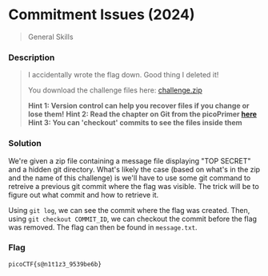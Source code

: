 # Commitment Issues (2024)
> General Skills

### Description
> I accidentally wrote the flag down. Good thing I deleted it!
> 
> You download the challenge files here:
> [challenge.zip](challenge.zip)
>
> **Hint 1: Version control can help you recover files if you change or lose them!**
> **Hint 2: Read the chapter on Git from the picoPrimer [here](https://primer.picoctf.org/#_git_version_control)**
> **Hint 3: You can 'checkout' commits to see the files inside them**

### Solution
We're given a zip file containing a message file displaying "TOP SECRET" and a hidden git directory. What's likely the case (based on what's in the zip and the name of this challenge) is we'll have to use some git command to retreive a previous git commit where the flag was visible. The trick will be to figure out what commit and how to retrieve it.

Using `git log`, we can see the commit where the flag was created. Then, using `git checkout COMMIT_ID`, we can checkout the commit before the flag was removed. The flag can then be found in `message.txt`.

### Flag
`picoCTF{s@n1t1z3_9539be6b}`
